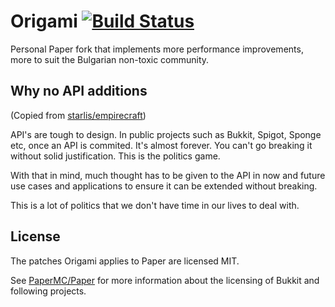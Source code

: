 # Origami [![Build Status](https://ci.mrivanplays.com/job/Origami/badge/icon?style=flat-square)](https://ci.mrivanplays.com/job/Origami/)
Personal Paper fork that implements more performance improvements, more to suit the Bulgarian non-toxic community.

## Why no API additions
(Copied from [starlis/empirecraft](https://github.com/starlis/empirecraft/))
<p>
API's are tough to design. In public projects such as Bukkit, Spigot, Sponge etc, once an API is commited. It's almost forever. You can't go breaking it without solid justification. This is the politics game.

With that in mind, much thought has to be given to the API in now and future use cases and applications to ensure it can be extended without breaking.

This is a lot of politics that we don't have time in our lives to deal with.

## License
The patches Origami applies to Paper are licensed MIT.

See [PaperMC/Paper](https://github.com/PaperMC/Paper) for more information about the licensing of Bukkit and following projects.